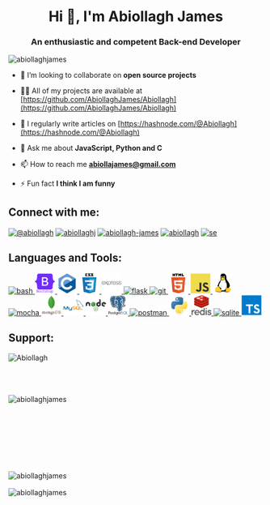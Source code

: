 <h1 align="center">Hi 👋, I'm Abiollagh James</h1>
<h3 align="center">An enthusiastic and competent Back-end Developer</h3>

<p>
  <img src="https://komarev.com/ghpvc/?username=abiollaghjames&label=Profile%20views&color=0e75b6&style=flat" alt="abiollaghjames" />
</p>

- 👯 I’m looking to collaborate on **open source projects**

- 👨‍💻 All of my projects are available at [https://github.com/AbiollaghJames/Abiollagh](https://github.com/AbiollaghJames/Abiollagh)

- 📝 I regularly write articles on [https://hashnode.com/@Abiollagh](https://hashnode.com/@Abiollagh)

- 💬 Ask me about **JavaScript, Python and C**

- 📫 How to reach me **abiollajames@gmail.com**

- ⚡ Fun fact **I think I am funny**

<h2>Connect with me:</h2>
<p>
<a href="https://dev.to/@abiollagh" target="blank"><img align="center" src="https://raw.githubusercontent.com/rahuldkjain/github-profile-readme-generator/master/src/images/icons/Social/devto.svg" alt="@abiollagh" height="30" width="40" /></a>
<a href="https://twitter.com/abiollaghj" target="blank"><img align="center" src="https://raw.githubusercontent.com/rahuldkjain/github-profile-readme-generator/master/src/images/icons/Social/twitter.svg" alt="abiollaghj" height="30" width="40" /></a>
<a href="https://linkedin.com/in/abiollagh-james" target="blank"><img align="center" src="https://raw.githubusercontent.com/rahuldkjain/github-profile-readme-generator/master/src/images/icons/Social/linked-in-alt.svg" alt="abiollagh-james" height="30" width="40" /></a>
<a href="https://hashnode.com/abiollagh" target="blank"><img align="center" src="https://raw.githubusercontent.com/rahuldkjain/github-profile-readme-generator/master/src/images/icons/Social/hashnode.svg" alt="abiollagh" height="30" width="40" /></a>
<a href="https://www.youtube.com/c/se" target="blank"><img align="center" src="https://raw.githubusercontent.com/rahuldkjain/github-profile-readme-generator/master/src/images/icons/Social/youtube.svg" alt="se" height="30" width="40" /></a>
</p>

<h2>Languages and Tools:</h2>
<p> <a href="https://www.gnu.org/software/bash/" target="_blank" rel="noreferrer"> <img src="https://www.vectorlogo.zone/logos/gnu_bash/gnu_bash-icon.svg" alt="bash" width="40" height="40"/> </a> <a href="https://getbootstrap.com" target="_blank" rel="noreferrer"> <img src="https://raw.githubusercontent.com/devicons/devicon/master/icons/bootstrap/bootstrap-plain-wordmark.svg" alt="bootstrap" width="40" height="40"/> </a> <a href="https://www.cprogramming.com/" target="_blank" rel="noreferrer"> <img src="https://raw.githubusercontent.com/devicons/devicon/master/icons/c/c-original.svg" alt="c" width="40" height="40"/> </a> <a href="https://www.w3schools.com/css/" target="_blank" rel="noreferrer"> <img src="https://raw.githubusercontent.com/devicons/devicon/master/icons/css3/css3-original-wordmark.svg" alt="css3" width="40" height="40"/> </a> <a href="https://expressjs.com" target="_blank" rel="noreferrer"> <img src="https://raw.githubusercontent.com/devicons/devicon/master/icons/express/express-original-wordmark.svg" alt="express" width="40" height="40"/> </a> <a href="https://flask.palletsprojects.com/" target="_blank" rel="noreferrer"> <img src="https://www.vectorlogo.zone/logos/pocoo_flask/pocoo_flask-icon.svg" alt="flask" width="40" height="40"/> </a> <a href="https://git-scm.com/" target="_blank" rel="noreferrer"> <img src="https://www.vectorlogo.zone/logos/git-scm/git-scm-icon.svg" alt="git" width="40" height="40"/> </a> <a href="https://www.w3.org/html/" target="_blank" rel="noreferrer"> <img src="https://raw.githubusercontent.com/devicons/devicon/master/icons/html5/html5-original-wordmark.svg" alt="html5" width="40" height="40"/> </a> <a href="https://developer.mozilla.org/en-US/docs/Web/JavaScript" target="_blank" rel="noreferrer"> <img src="https://raw.githubusercontent.com/devicons/devicon/master/icons/javascript/javascript-original.svg" alt="javascript" width="40" height="40"/> </a> <a href="https://www.linux.org/" target="_blank" rel="noreferrer"> <img src="https://raw.githubusercontent.com/devicons/devicon/master/icons/linux/linux-original.svg" alt="linux" width="40" height="40"/> </a> <a href="https://mochajs.org" target="_blank" rel="noreferrer"> <img src="https://www.vectorlogo.zone/logos/mochajs/mochajs-icon.svg" alt="mocha" width="40" height="40"/> </a> <a href="https://www.mongodb.com/" target="_blank" rel="noreferrer"> <img src="https://raw.githubusercontent.com/devicons/devicon/master/icons/mongodb/mongodb-original-wordmark.svg" alt="mongodb" width="40" height="40"/> </a> <a href="https://www.mysql.com/" target="_blank" rel="noreferrer"> <img src="https://raw.githubusercontent.com/devicons/devicon/master/icons/mysql/mysql-original-wordmark.svg" alt="mysql" width="40" height="40"/> </a> <a href="https://nodejs.org" target="_blank" rel="noreferrer"> <img src="https://raw.githubusercontent.com/devicons/devicon/master/icons/nodejs/nodejs-original-wordmark.svg" alt="nodejs" width="40" height="40"/> </a> <a href="https://www.postgresql.org" target="_blank" rel="noreferrer"> <img src="https://raw.githubusercontent.com/devicons/devicon/master/icons/postgresql/postgresql-original-wordmark.svg" alt="postgresql" width="40" height="40"/> </a> <a href="https://postman.com" target="_blank" rel="noreferrer"> <img src="https://www.vectorlogo.zone/logos/getpostman/getpostman-icon.svg" alt="postman" width="40" height="40"/> </a> <a href="https://www.python.org" target="_blank" rel="noreferrer"> <img src="https://raw.githubusercontent.com/devicons/devicon/master/icons/python/python-original.svg" alt="python" width="40" height="40"/> </a> <a href="https://redis.io" target="_blank" rel="noreferrer"> <img src="https://raw.githubusercontent.com/devicons/devicon/master/icons/redis/redis-original-wordmark.svg" alt="redis" width="40" height="40"/> </a> <a href="https://www.sqlite.org/" target="_blank" rel="noreferrer"> <img src="https://www.vectorlogo.zone/logos/sqlite/sqlite-icon.svg" alt="sqlite" width="40" height="40"/> </a> <a href="https://www.typescriptlang.org/" target="_blank" rel="noreferrer"> <img src="https://raw.githubusercontent.com/devicons/devicon/master/icons/typescript/typescript-original.svg" alt="typescript" width="40" height="40"/> </a> </p>

<h2>Support:</h2>
<p>
  <a href="https://www.buymeacoffee.com/Abiollagh">
    <img align="left" src="https://cdn.buymeacoffee.com/buttons/v2/default-yellow.png" height="50" width="210" alt="Abiollagh" />
  </a>
</p>
<br><br><br><br>
<p align="left">
  <img align="left" src="https://github-readme-stats.vercel.app/api/top-langs?username=abiollaghjames&show_icons=true&locale=en&layout=compact" alt="abiollaghjames" />
</p>
<br><br><br><br><br><br><br><br>
<p>
  <img align="center" src="https://github-readme-stats.vercel.app/api?username=abiollaghjames&show_icons=true&locale=en" alt="abiollaghjames" />
</p>
<p>
  <img align="center" src="https://github-readme-streak-stats.herokuapp.com/?user=abiollaghjames&" alt="abiollaghjames" />
</p>
